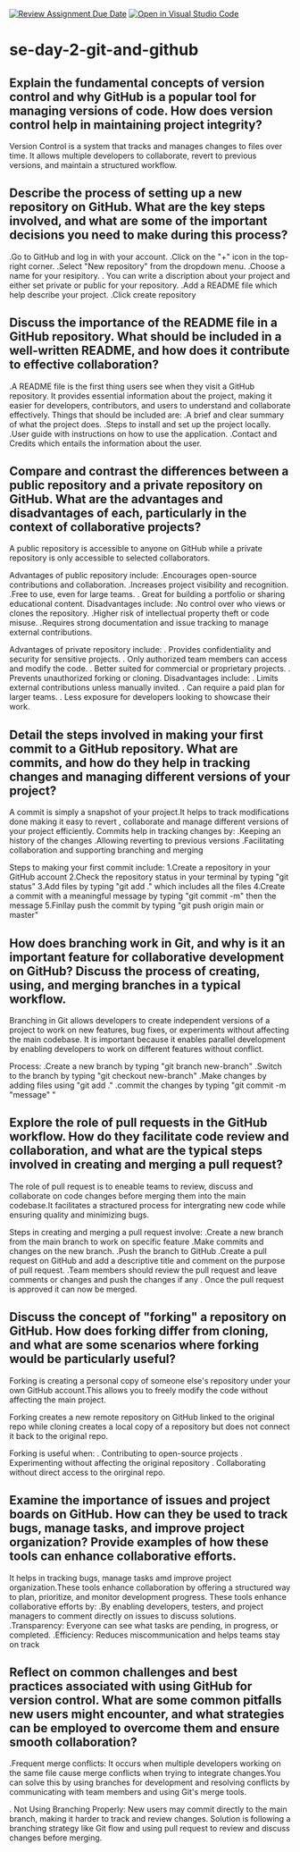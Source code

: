 [![Review Assignment Due Date](https://classroom.github.com/assets/deadline-readme-button-22041afd0340ce965d47ae6ef1cefeee28c7c493a6346c4f15d667ab976d596c.svg)](https://classroom.github.com/a/8wgCKhpZ)
[![Open in Visual Studio Code](https://classroom.github.com/assets/open-in-vscode-2e0aaae1b6195c2367325f4f02e2d04e9abb55f0b24a779b69b11b9e10269abc.svg)](https://classroom.github.com/online_ide?assignment_repo_id=18591733&assignment_repo_type=AssignmentRepo)
# se-day-2-git-and-github
## Explain the fundamental concepts of version control and why GitHub is a popular tool for managing versions of code. How does version control help in maintaining project integrity?
Version Control is a system that tracks and manages changes to files over time. It allows multiple developers to collaborate, revert to previous versions, and maintain a structured workflow.

## Describe the process of setting up a new repository on GitHub. What are the key steps involved, and what are some of the important decisions you need to make during this process?
.Go to GitHub and log in with your account.
.Click on the "+" icon in the top-right corner.
.Select "New repository" from the dropdown menu.
.Choose a name for your resipitory.
. You can write a discription about your project and either set private or public for your repository.
.Add a README file which help describe your project.
.Click create repository



## Discuss the importance of the README file in a GitHub repository. What should be included in a well-written README, and how does it contribute to effective collaboration?
.A README file is the first thing users see when they visit a GitHub repository. It provides essential information about the project, making it easier for developers, contributors, and users to understand and collaborate effectively.
Things that should be included are:
  .A brief and clear summary of what the project does.
  .Steps to install and set up the project locally.
  .User guide with instructions on how to use the application.
  .Contact and Credits which entails the information about the user.

## Compare and contrast the differences between a public repository and a private repository on GitHub. What are the advantages and disadvantages of each, particularly in the context of collaborative projects?
A public repository is accessible to anyone on GitHub while a private repository is only accessible to selected collaborators.

Advantages of public repository include:
.Encourages open-source contributions and collaboration.
.Increases project visibility and recognition.
.Free to use, even for large teams.
. Great for building a portfolio or sharing educational content.
Disadvantages include:
.No control over who views or clones the repository.
.Higher risk of intellectual property theft or code misuse.
.Requires strong documentation and issue tracking to manage external contributions.

Advantages of private repository include:
. Provides confidentiality and security for sensitive projects.
. Only authorized team members can access and modify the code.
. Better suited for commercial or proprietary projects.
. Prevents unauthorized forking or cloning.
Disadvantages include:
. Limits external contributions unless manually invited.
. Can require a paid plan for larger teams.
. Less exposure for developers looking to showcase their work.


## Detail the steps involved in making your first commit to a GitHub repository. What are commits, and how do they help in tracking changes and managing different versions of your project?
A commit is simply a snapshot of your project.It helps to track modifications done making it easy to revert , collaborate and manage different versions of your project efficiently. Commits help in tracking changes by:
   .Keeping an history of the changes
   .Allowing reverting to previous versions
   .Facilitating collaboration and supporting branching and merging

Steps to making your first commit include:
  1.Create a repository in your GitHub account
  2.Check the repository status in your terminal by typing "git status"
  3.Add files by typing "git add ." which includes all the files
  4.Create a commit with a meaningful message by typing "git commit -m" then the message
  5.Finllay push the commit by typing "git push origin main or master" 

## How does branching work in Git, and why is it an important feature for collaborative development on GitHub? Discuss the process of creating, using, and merging branches in a typical workflow.
Branching in Git allows developers to create independent versions of a project to work on new features, bug fixes, or experiments without affecting the main codebase.
It is important because it enables parallel development by enabling developers to work on different features without conflict.

Process:
 .Create a new branch by typing "git branch new-branch"
 .Switch to the branch by typing "git checkout new-branch"
 .Make changes by adding files using "git add ."
 .commit the changes by typing "git commit -m "message" "
## Explore the role of pull requests in the GitHub workflow. How do they facilitate code review and collaboration, and what are the typical steps involved in creating and merging a pull request?
The role of pull request is to eneable teams to review, discuss and collaborate on code changes before merging them into the main codebase.It facilitates a stractured process for intergrating new code while ensuring quality and minimizing bugs.

Steps in creating  and merging a pull request involve:
  .Create a new branch from the main branch to work on specific feature
  .Make commits and changes on the new branch.
  .Push the branch to GitHub
  .Create a pull request on GitHub and add a descriptive title and comment on the purpose of pull request.
  .Team members should review the pull request and leave comments or changes and push the changes if any
  . Once the pull request is approved it can now be merged.

## Discuss the concept of "forking" a repository on GitHub. How does forking differ from cloning, and what are some scenarios where forking would be particularly useful?
Forking is creating a personal copy of someone else's repository under your own GitHub account.This allows you to freely modify the code without affecting the main project.

Forking creates a new remote repository on GitHub linked to the original repo while cloning creates a local copy of a repository but does not connect it back to the original repo. 

Forking is useful when:
 . Contributing to open-source projects
 . Experimenting without affecting the original repository
 . Collaborating without direct access to the orirginal repo.

## Examine the importance of issues and project boards on GitHub. How can they be used to track bugs, manage tasks, and improve project organization? Provide examples of how these tools can enhance collaborative efforts.
It helps in tracking bugs, manage tasks amd improve project organization.These tools enhance collaboration by offering a structured way to plan, prioritize, and monitor development progress.
These tools enhance collaborative efforts by:
 .By enabling developers, testers, and project managers to comment directly on issues to discuss solutions. 
 .Transparency: Everyone can see what tasks are pending, in progress, or completed.
 .Efficiency: Reduces miscommunication and helps teams stay on track
 

## Reflect on common challenges and best practices associated with using GitHub for version control. What are some common pitfalls new users might encounter, and what strategies can be employed to overcome them and ensure smooth collaboration?
.Frequent merge conflicts: It occurs when multiple developers working on the same file cause merge conflicts when trying to integrate changes.You can solve this by using branches for development and resolving conflicts by communicating with team members and using Git's merge tools.

. Not Using Branching Properly: New users may commit directly to the main branch, making it harder to track and review changes. Solution is following a branching strategy like Git flow and using pull request to review and discuss changes before merging.

